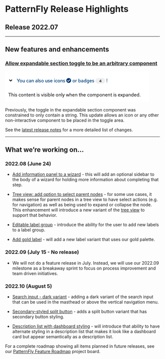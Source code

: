 # PatternFly Release Highlights
## Release 2022.07
----------------------------------------------------------
## New features and enhancements

### [Allow expandable section toggle to be an arbitrary component](https://www.patternfly.org/v4/components/expandable-section#with-custom-toggle-content)

![expandable section with custom toggle](./img/expandable-section.png)

Previously, the toggle in the expandable section component was constrained to only contain a string. This update allows an icon or any other non-interactive component to be placed in the toggle area.

See the [latest release notes](https://www.patternfly.org/v4/developer-resources/release-notes) for a more detailed list of changes.

-----------------------------------------------------------------------------

## What we’re working on...

### 2022.08 (June 24)

* [Add information panel to a wizard](https://github.com/patternfly/patternfly-react/issues/7258) - this will add an optional sidebar to the body of a wizard for holding more information about completing that step.

* [Tree view: add option to select parent nodes](https://github.com/patternfly/patternfly-react/issues/7378) - for some use cases, it makes sense for parent nodes in a tree view to have select actions (e.g. for navigation) as well as being used to expand or collapse the node. This enhancement will introduce a new variant of the [tree view](https://www.patternfly.org/v4/components/tree-view) to support that behavior.

* [Editable label group](https://github.com/patternfly/patternfly-react/issues/7351) - introduce the ability for the user to add new labels to a label group.

* [Add gold label](https://github.com/patternfly/patternfly-react/issues/7449) - will add a new label variant that uses our gold palette.

### 2022.09 (July 15 - No release)
* We will not do a feature release in July. Instead, we will use our 2022.09 milestone as a breakaway sprint to focus on process improvement and team driven initiatives.

### 2022.10 (August 5)

* [Search input - dark variant](https://github.com/patternfly/patternfly/issues/4705) - adding a dark variant of the search input that can be used in the masthead or above the vertical navigation menu.

* [Secondary-styled split button](https://github.com/patternfly/patternfly/issues/4798) - adds a split button variant that has secondary button styling.

* [Description list with dashboard styling](https://github.com/patternfly/patternfly/issues/4699) - will introduce that ability to have alternate styling in a description list that makes it look like a dashboard card but appear semantically as a description list.

For a complete roadmap showing all items planned in future releases, see our [PatternFly Feature Roadmap](https://github.com/orgs/patternfly/projects/4?fullscreen=true) project board.
